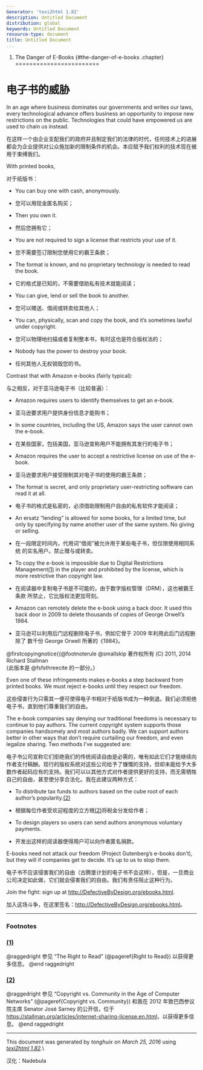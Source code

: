 ```yaml
---
Generator: 'texi2html 1.82'
description: Untitled Document
distribution: global
keywords: Untitled Document
resource-type: document
title: Untitled Document
...
```


1. The Danger of E-Books {#the-danger-of-e-books .chapter}
========================

电子书的威胁
============

In an age where business dominates our governments and writes our laws,
every technological advance offers business an opportunity to impose new
restrictions on the public. Technologies that could have empowered us
are used to chain us instead.

在这样一个由企业支配我们的政府并且制定我们的法律的时代，任何技术上的进展
都会为企业提供对公众施加新的限制条件的机会。本应赋予我们权利的技术现在被
用于束缚我们。

With printed books,

对于纸版书：

-   You can buy one with cash, anonymously.

-   您可以用现金匿名购买；

-   Then you own it.

-   然后您拥有它；

-   You are not required to sign a license that restricts your use
    of it.

-   您不需要签订限制您使用它的霸王条款；

-   The format is known, and no proprietary technology is needed to read
    the book.

-   它的格式是已知的，不需要借助私有技术就能阅读；

-   You can give, lend or sell the book to another.

-   您可以赠送、借阅或转卖给其他人；

-   You can, physically, scan and copy the book, and it’s sometimes
    lawful under copyright.

-   您可以物理地扫描或者复制整本书，有时这也是符合版权法的；

-   Nobody has the power to destroy your book.

-   任何其他人无权销毁您的书。

Contrast that with Amazon e-books (fairly typical):

与之相反，对于亚马逊电子书（比较普遍）：

-   Amazon requires users to identify themselves to get an e-book.

-   亚马逊要求用户提供身份信息才能购书；

-   In some countries, including the US, Amazon says the user cannot own
    the e-book.

-   在某些国家，包括美国，亚马逊宣称用户不能拥有其发行的电子书；

-   Amazon requires the user to accept a restrictive license on use of
    the e-book.

-   亚马逊要求用户接受限制其对电子书的使用的霸王条款；

-   The format is secret, and only proprietary user-restricting software
    can read it at all.

-   电子书的格式是私密的，必须借助限制用户自由的私有软件才能阅读；

-   An ersatz “lending” is allowed for some books, for a limited time,
    but only by specifying by name another user of the same system. No
    giving or selling.

-   在一段限定时间内，代用词“借阅”被允许用于某些电子书，但仅限使用相同系统
    的实名用户。禁止赠与或转卖。

-   To copy the e-book is impossible due to Digital Restrictions
    Management[(1)](#FOOT1) in the player and prohibited by the license,
    which is more restrictive than copyright law.

-   在阅读器中复制电子书是不可能的，由于数字版权管理（DRM），这也被霸王条款
    所禁止，它比版权法更加苛刻。

-   Amazon can remotely delete the e-book using a back door. It used
    this back door in 2009 to delete thousands of copies of George
    Orwell’s 1984.

-   亚马逊可以利用后门远程删除电子书，例如它曾于 2009 年利用此后门远程删除了
    数千份 George Orwell 所著的《1984》。

@firstcopyingnotice{{@footnoterule @smallskip 著作权所有 (C) 2011, 2014
Richard Stallman\
 {此版本是 @fsfsthreecite 的一部分。}

Even one of these infringements makes e-books a step backward from
printed books. We must reject e-books until they respect our freedom.

这些侵害行为只需其一便可使得电子书相对于纸版书成为一种倒退。我们必须拒绝
电子书，直到他们尊重我们的自由。

The e-book companies say denying our traditional freedoms is necessary
to continue to pay authors. The current copyright system supports those
companies handsomely and most authors badly. We can support authors
better in other ways that don’t require curtailing our freedom, and even
legalize sharing. Two methods I’ve suggested are:

电子书公司宣称它们拒绝我们的传统阅读自由是必需的，唯有如此它们才能继续向
作者支付稿酬。现行的版权系统对这些公司给予了慷慨的支持，但却未能给予大多
数作者起码应有的支持。我们可以以其他方式对作者提供更好的支持，而无需牺牲
自己的自由，甚至使分享合法化。我在此建议两种方式：

-   To distribute tax funds to authors based on the cube root of each
    author’s popularity.[(2)](#FOOT2)

-   根据每位作者受欢迎程度的立方根[(2)](#FOOT2)将税金分发给作者；

-   To design players so users can send authors anonymous
    voluntary payments.

-   开发出这样的阅读器使得用户可以向作者匿名捐款。

E-books need not attack our freedom (Project Gutenberg’s e-books don’t),
but they will if companies get to decide. It’s up to us to stop them.

电子书不应该侵害我们的自由（古腾堡计划的电子书不会这样），但是，一旦商业
公司决定如此做，它们就会侵害我们的自由。我们有责任阻止这种行为。

Join the fight: sign up at <http://DefectiveByDesign.org/ebooks.html>.

加入这场斗争，在这里签名：<http://DefectiveByDesign.org/ebooks.html>。

<div class="footnote">

------------------------------------------------------------------------

### Footnotes

### [(1)](#DOCF1)

@raggedright 参见 “The Right to Read” (@pageref{Right to Read}) 以获得更多信息。 @end raggedright

### [(2)](#DOCF2)

@raggedright 参见 “Copyright vs. Community in the Age of Computer
Networks” (@pageref{Copyright vs. Community}) 和我在 2012 年致巴西参议院主席 Senator José Sarney 的公开信，位于
<https://stallman.org/articles/internet-sharing-license.en.html>，以获得更多信息。 @end raggedright

</div>

------------------------------------------------------------------------

This document was generated by *tonghuix* on *March 25, 2016* using
[*texi2html 1.82*](http://www.nongnu.org/texi2html/).\

汉化：Nadebula
